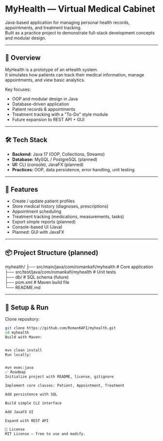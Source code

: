 # MyHealth — Virtual Medical Cabinet

Java-based application for managing personal health records, appointments, and treatment tracking.  
Built as a practice project to demonstrate full-stack development concepts and modular design.

---

## 🚀 Overview
MyHealth is a prototype of an eHealth system.  
It simulates how patients can track their medical information, manage appointments, and view basic analytics.  

Key focuses:
- OOP and modular design in Java
- Database-driven application
- Patient records & appointments
- Treatment tracking with a "To-Do" style module
- Future expansion to REST API + GUI

---

## 🛠 Tech Stack
- **Backend:** Java 17 (OOP, Collections, Streams)  
- **Database:** MySQL / PostgreSQL (planned)  
- **UI:** CLI (console), JavaFX (planned)  
- **Practices:** OOP, data persistence, error handling, unit testing  

---

## 📂 Features
- Create / update patient profiles  
- Store medical history (diagnoses, prescriptions)  
- Appointment scheduling  
- Treatment tracking (medications, measurements, tasks)  
- Export simple reports (planned)  
- Console-based UI (Java)  
- Planned: GUI with JavaFX  

---

## 📦 Project Structure (planned)
myhealth/
├── src/main/java/com/romankafi/myhealth   # Core application  
├── src/test/java/com/romankafi/myhealth   # Unit tests  
├── db/                                    # SQL schema (future)  
├── pom.xml                                # Maven build file  
└── README.md  

---

## 🔧 Setup & Run

Clone repository:
```bash
git clone https://github.com/RomanKAFI/myhealth.git
cd myhealth
Build with Maven:


mvn clean install
Run locally:


mvn exec:java
✅ Roadmap
Initialize project with README, license, gitignore

Implement core classes: Patient, Appointment, Treatment

Add persistence with SQL

Build simple CLI interface

Add JavaFX UI

Expand with REST API

📜 License
MIT License — free to use and modify.
